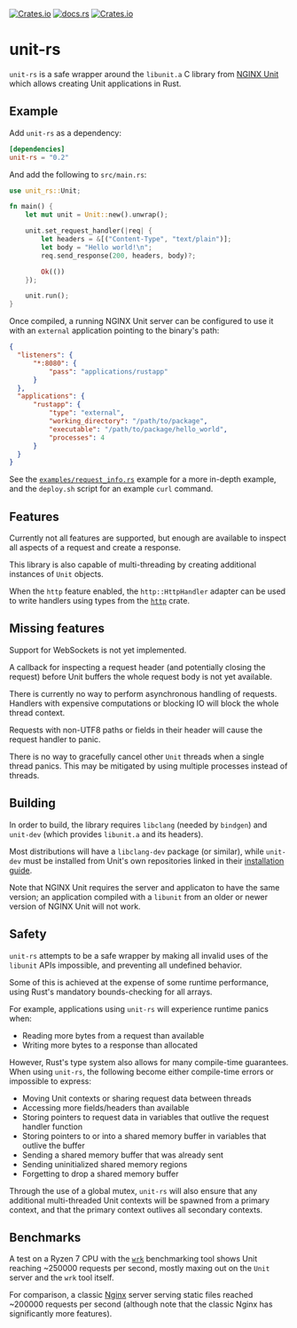 [![Crates.io](https://img.shields.io/crates/v/unit-rs)](https://crates.io/crates/unit-rs)
[![docs.rs](https://img.shields.io/docsrs/unit-rs)](https://docs.rs/unit-rs)
[![Crates.io](https://img.shields.io/crates/l/unit-rs)](./LICENSE)


# unit-rs

`unit-rs` is a safe wrapper around the `libunit.a` C library from [NGINX Unit]
which allows creating Unit applications in Rust.

[NGINX Unit]: https://unit.nginx.org/


## Example

Add `unit-rs` as a dependency:

```toml
[dependencies]
unit-rs = "0.2"
```

And add the following to `src/main.rs`:

```rust
use unit_rs::Unit;

fn main() {
    let mut unit = Unit::new().unwrap();

    unit.set_request_handler(|req| {
        let headers = &[("Content-Type", "text/plain")];
        let body = "Hello world!\n";
        req.send_response(200, headers, body)?;

        Ok(())
    });

    unit.run();
}
```

Once compiled, a running NGINX Unit server can be configured to use it with an
`external` application pointing to the binary's path:

```json
{
  "listeners": {
      "*:8080": {
          "pass": "applications/rustapp"
      }
  },
  "applications": {
      "rustapp": {
          "type": "external",
          "working_directory": "/path/to/package",
          "executable": "/path/to/package/hello_world",
          "processes": 4
      }
  }
}
```

See the [`examples/request_info.rs`](examples/request_info.rs) example for a
more in-depth example, and the `deploy.sh` script for an example `curl` command.


## Features

Currently not all features are supported, but enough are available to
inspect all aspects of a request and create a response.

This library is also capable of multi-threading by creating additional
instances of `Unit` objects.

When the `http` feature enabled, the `http::HttpHandler` adapter can be
used to write handlers using types from the [`http`](https://docs.rs/http)
crate.


## Missing features

Support for WebSockets is not yet implemented.

A callback for inspecting a request header (and potentially closing the
request) before Unit buffers the whole request body is not yet available.

There is currently no way to perform asynchronous handling of requests.
Handlers with expensive computations or blocking IO will block the whole
thread context.

Requests with non-UTF8 paths or fields in their header will cause the request
handler to panic.

There is no way to gracefully cancel other `Unit` threads when a single thread
panics. This may be mitigated by using multiple processes instead of threads.


## Building

In order to build, the library requires `libclang` (needed by `bindgen`) and
`unit-dev` (which provides `libunit.a` and its headers).

Most distributions will have a `libclang-dev` package (or similar), while
`unit-dev` must be installed from Unit's own repositories linked in their
[installation guide](http://unit.nginx.org/installation/).

Note that NGINX Unit requires the server and applicaton to have the same
version; an application compiled with a `libunit` from an older or newer version
of NGINX Unit will not work.


## Safety

`unit-rs` attempts to be a safe wrapper by making all invalid uses of the 
`libunit` APIs impossible, and preventing all undefined behavior.

Some of this is achieved at the expense of some runtime performance, using
Rust's mandatory bounds-checking for all arrays.

For example, applications using `unit-rs` will experience runtime panics when:

* Reading more bytes from a request than available
* Writing more bytes to a response than allocated

However, Rust's type system also allows for many compile-time guarantees. When
using `unit-rs`, the following become either compile-time errors or impossible
to express:

* Moving Unit contexts or sharing request data between threads
* Accessing more fields/headers than available
* Storing pointers to request data in variables that outlive the request handler
  function
* Storing pointers to or into a shared memory buffer in variables that outlive
  the buffer
* Sending a shared memory buffer that was already sent
* Sending uninitialized shared memory regions
* Forgetting to drop a shared memory buffer

Through the use of a global mutex, `unit-rs` will also ensure that any
additional multi-threaded Unit contexts will be spawned from a primary context,
and that the primary context outlives all secondary contexts.


## Benchmarks

A test on a Ryzen 7 CPU with the [`wrk`] benchmarking tool shows Unit reaching
~250000 requests per second, mostly maxing out on the `Unit` server and the
`wrk` tool itself.

For comparison, a classic [Nginx] server serving static files reached ~200000
requests per second (although note that the classic Nginx has significantly more
features).

[`wrk`]: https://github.com/wg/wrk
[Nginx]: https://nginx.org/
